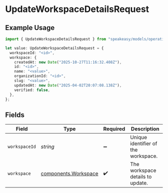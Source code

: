 # UpdateWorkspaceDetailsRequest

## Example Usage

```typescript
import { UpdateWorkspaceDetailsRequest } from "speakeasy/models/operations";

let value: UpdateWorkspaceDetailsRequest = {
  workspaceId: "<id>",
  workspace: {
    createdAt: new Date("2025-10-27T11:16:32.408Z"),
    id: "<id>",
    name: "<value>",
    organizationId: "<id>",
    slug: "<value>",
    updatedAt: new Date("2025-04-02T20:07:08.138Z"),
    verified: false,
  },
};
```

## Fields

| Field                                                        | Type                                                         | Required                                                     | Description                                                  |
| ------------------------------------------------------------ | ------------------------------------------------------------ | ------------------------------------------------------------ | ------------------------------------------------------------ |
| `workspaceId`                                                | *string*                                                     | :heavy_minus_sign:                                           | Unique identifier of the workspace.                          |
| `workspace`                                                  | [components.Workspace](../../models/components/workspace.md) | :heavy_check_mark:                                           | The workspace details to update.                             |
